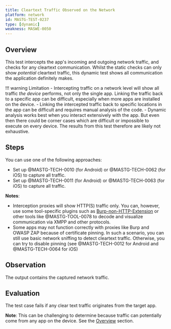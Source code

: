 ```yaml
---
title: Cleartext Traffic Observed on the Network
platform: network
id: MASTG-TEST-0237
type: [dynamic]
weakness: MASWE-0050
---
```


## Overview

This test intercepts the app's incoming and outgoing network traffic, and checks for any cleartext communication.
Whilst the static checks can only show _potential_ cleartext traffic, this dynamic test shows all communication the application definitely makes.

!!! warning Limitation
    - Intercepting traffic on a network level will show all traffic _the device_ performs, not only the single app. Linking the traffic back to a specific app can be difficult, especially when more apps are installed on the device.
    - Linking the intercepted traffic back to specific locations in the app can be difficult and requires manual analysis of the code.
    - Dynamic analysis works best when you interact extensively with the app. But even then there could be corner cases which are difficult or impossible to execute on every device. The results from this test therefore are likely not exhaustive.

## Steps

You can use one of the following approaches:

- Set up @MASTG-TECH-0010 (for Android) or @MASTG-TECH-0062 (for iOS) to capture all traffic.
- Set up @MASTG-TECH-0011 (for Android) or @MASTG-TECH-0063 (for iOS) to capture all traffic.

**Notes**:

- Interception proxies will show HTTP(S) traffic only. You can, however, use some tool-specific plugins such as [Burp-non-HTTP-Extension](https://github.com/summitt/Burp-Non-HTTP-Extension) or other tools like @MASTG-TOOL-0078 to decode and visualize communication via XMPP and other protocols.
- Some apps may not function correctly with proxies like Burp and OWASP ZAP because of certificate pinning. In such a scenario, you can still use basic network sniffing to detect cleartext traffic. Otherwise, you can try to disable pinning (see @MASTG-TECH-0012 for Android and @MASTG-TECH-0064 for iOS)

## Observation

The output contains the captured network traffic.

## Evaluation

The test case fails if any clear text traffic originates from the target app.

**Note**: This can be challenging to determine because traffic can potentially come from any app on the device. See the [Overview](#overview) section.
